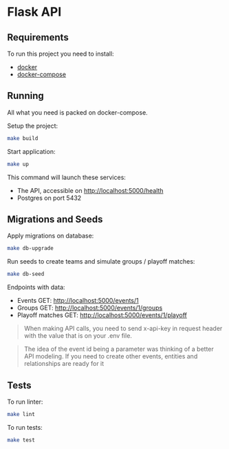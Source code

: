 # Flask API

## Requirements

To run this project you need to install:

- [docker](https://www.docker.com/)
- [docker-compose](https://docs.docker.com/compose/)

## Running

All what you need is packed on docker-compose.

Setup the project:

```bash
make build
```

Start application:

```bash
make up
```

This command will launch these services:

- The API, accessible on [http://localhost:5000/health](http://localhost:5000/health)
- Postgres on port 5432

## Migrations and Seeds

Apply migrations on database:

```bash
make db-upgrade
```

Run seeds to create teams and simulate groups / playoff matches:

```bash
make db-seed
```

Endpoints with data:

- Events GET: [http://localhost:5000/events/1](http://localhost:5000/events/1)
- Groups GET: [http://localhost:5000/events/1/groups](http://localhost:5000/events/1/groups)
- Playoff matches GET: [http://localhost:5000/events/1/playoff](http://localhost:5000/events/1/playoff)

> When making API calls, you need to send x-api-key in request header with the value that is on your .env file.

> The idea of ​​the event id being a parameter was thinking of a better API modeling. If you need to create other events, entities and relationships are ready for it

## Tests

To run linter:

```bash
make lint
```

To run tests:

```bash
make test
```
